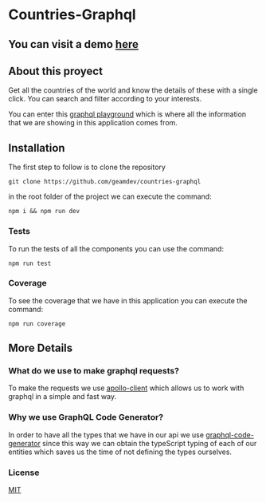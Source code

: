 # Countries-Graphql

## You can visit a demo [here](https://react-countries-graphql.vercel.app)

## About this proyect

Get all the countries of the world and know the details of these with a single click. You can search and filter according to your interests.

You can enter this [graphql playground](https://countries.trevorblades.com/) which is where all the information that we are showing in this application comes from.

## Installation

The first step to follow is to clone the repository

```
git clone https://github.com/geamdev/countries-graphql
```

in the root folder of the project we can execute the command:

```
npm i && npm run dev
```

### Tests

To run the tests of all the components you can use the command:

```
npm run test
```

### Coverage

To see the coverage that we have in this application you can execute the command:

```
npm run coverage
```

## More Details

### What do we use to make graphql requests?

To make the requests we use [apollo-client](https://www.apollographql.com/) which allows us to work with graphql in a simple and fast way.

### Why we use GraphQL Code Generator?

In order to have all the types that we have in our api we use [graphql-code-generator](https://www.graphql-code-generator.com) since this way we can obtain the typeScript typing of each of our entities which saves us the time of not defining the types ourselves.

### License

[MIT](https://choosealicense.com/licenses/mit/)
